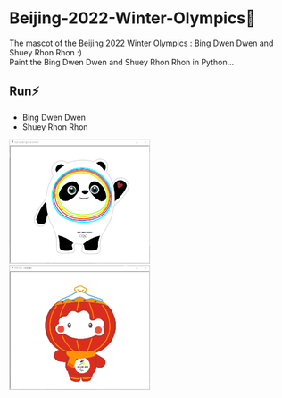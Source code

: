 # Beijing-2022-Winter-Olympics:hatched_chick:
The mascot of the Beijing 2022 Winter Olympics : Bing Dwen Dwen and Shuey Rhon Rhon :)  
Paint the Bing Dwen Dwen and Shuey Rhon Rhon  in Python...  
## Run:zap:  
* Bing Dwen Dwen 
* Shuey Rhon Rhon   
<img src=img/B.png width=50% /> 
<img src=img/S.png width=50% />

